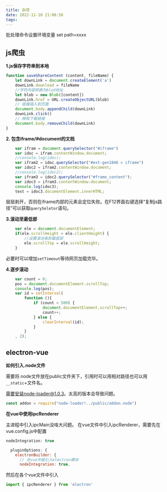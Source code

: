 ```yaml
---
title: 杂项
date: 2022-11-10 21:08:58
tags:
---
```


批处理命令设置环境变量
set path=xxxx

## js爬虫

**1.js保存字符串到本地**
```js
function saveShareContent (content, fileName) {
    let downLink = document.createElement('a')
    downLink.download = fileName
    //字符内容转换为blod地址
    let blob = new Blob([content])
    downLink.href = URL.createObjectURL(blob)
    // 链接插入到页面
    document.body.appendChild(downLink)
    downLink.click()
    // 移除下载链接
    document.body.removeChild(downLink)
}
```
**2. 包含iframe/#document的文档**
```js
    var ifram = document.querySelector("#iframe")
    var idoc = ifram.contentWindow.document;
    //console.log(idoc);
    var ifram2 = idoc.querySelector("#ext-gen1046 > iframe")
    var idoc2 = ifram2.contentWindow.document;
    //console.log(idoc2);
    var ifram3 = idoc2.querySelector("#frame_content");
    var idoc3 = ifram3.contentWindow.document;
    console.log(idoc3);
    text = idoc3.documentElement.innerHTML;
```
层层剥开，否则在iframe内部的元素会定位失败。在F12界面右键选择“复制js路径”可以获取`querySeletor`语句。

**3.滚动至最低部**
```js
    var ele = document.documentElement;
    if(ele.scrollHeight > ele.clientHeight) {
		//设置滚动条到最底部
		ele.scrollTop = ele.scrollHeight;
    }
```
必要时可以增加`setTimeout`等待网页加载完毕。

**4.逐步滚动**

```javascript
    var count = 0;
    pos = document.documentElement.scrollTop;
    console.log(pos);
    var id = setInterval(
        function (){
            if (count < 500) {
                document.documentElement.scrollTop++;
                count++;
            } else {
                clearInterval(id);
            }
        }
    , 2);
```

## electron-vue



**如何引入.node文件**

需要将.node文件放在public文件夹下，引用时可以用相对路径也可以用`__static`+文件名。

需要安装node-loader@1.0.3。太高的版本会导致问题。

~~~javascript
const addon = require("node-loader!../public/addon.node")
~~~

**在vue中使用ipcRenderer**

主进程中引入ipcMain没啥大问题。
在vue文件中引入ipcRenderer，需要先在vue.config.js中配置 
```js
nodeIntegration: true

  pluginOptions: {
    electronBuilder: {
      // 在vue中能引入electron模块
      nodeIntegration: true,
```
然后在各个vue文件中引入

```js
import { ipcRenderer } from 'electron'
```